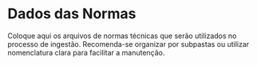 # Dados das Normas

Coloque aqui os arquivos de normas técnicas que serão utilizados no processo de
ingestão. Recomenda-se organizar por subpastas ou utilizar nomenclatura clara
para facilitar a manutenção.

